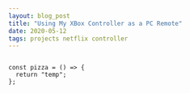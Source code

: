 ```yaml
---
layout: blog_post
title: "Using My XBox Controller as a PC Remote"
date: 2020-05-12
tags: projects netflix controller
---
```


<pre><code class="js">
const pizza = () => {
  return "temp";
};
</code></pre>
